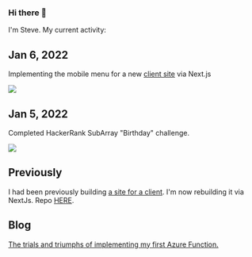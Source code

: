### Hi there 👋

<p>I'm Steve. My current activity:</p> 

## Jan 6, 2022
<p>Implementing the mobile menu for a new <a href="https://github.com/sbogucki12/dwalesskanext">client site</a> via Next.js</p>
 <p><img src="http://g.recordit.co/M4H7cWaHsL.gif" /></p>

## Jan 5, 2022

<p>Completed HackerRank SubArray "Birthday" challenge.</p>
<p><img src="https://pbs.twimg.com/media/FIW96T4VEAEne8c?format=jpg&name=small" /></p>

## Previously

<p>I had been previously building <a href="http://dwalesska.azurewebsites.net/">a site for a client</a>.  I'm now rebuilding it via NextJs.  Repo <a href="https://github.com/sbogucki12/dwalesskanext">HERE</a>. </p>



## Blog

<a href="https://bogoodski.medium.com/setting-up-an-azure-function-sendgrid-http-trigger-cfd9c5791201" target="_blank">The trials and triumphs of implementing my first Azure Function.</a>

